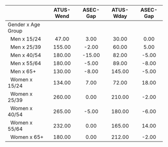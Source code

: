 
|                      |    ATUS-Wend |     ASEC-Gap |    ATUS-Wday |     ASEC-Gap |
| -------------------- | :----------: | :----------: | :----------: | :----------: |
| Gender x Age Group   |              |              |              |              |
| &nbsp;&nbsp;Men x 15/24 |        47.00 |         3.00 |        30.00 |         0.00 |
| &nbsp;&nbsp;Men x 25/39 |       155.00 |        -2.00 |        60.00 |         5.00 |
| &nbsp;&nbsp;Men x 40/54 |       180.00 |       -15.00 |        82.00 |        -5.00 |
| &nbsp;&nbsp;Men x 55/64 |       180.00 |        -5.00 |        89.00 |        -8.00 |
| &nbsp;&nbsp;Men x 65+ |       130.00 |        -8.00 |       145.00 |        -5.00 |
| &nbsp;&nbsp;Women x 15/24 |       134.00 |         7.00 |        72.00 |        18.00 |
| &nbsp;&nbsp;Women x 25/39 |       260.00 |         0.00 |       210.00 |        -2.00 |
| &nbsp;&nbsp;Women x 40/54 |       265.00 |        -5.00 |       180.00 |        -6.00 |
| &nbsp;&nbsp;Women x 55/64 |       232.00 |         0.00 |       165.00 |        14.00 |
| &nbsp;&nbsp;Women x 65+ |       180.00 |         0.00 |       212.00 |        -2.00 |

